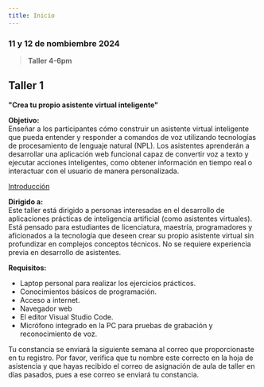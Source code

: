 ```yaml
---
title: Inicio
---
```


### 11 y 12 de nombiembre 2024

> **Taller 4-6pm**

## Taller 1
**"Crea tu propio asistente virtual inteligente"**

**Objetivo:**  
Enseñar a los participantes cómo construir un asistente virtual inteligente que pueda entender y responder a comandos de voz utilizando tecnologías de procesamiento de lenguaje natural (NPL). Los asistentes aprenderán a desarrollar una aplicación web funcional capaz de convertir voz a texto y ejecutar acciones inteligentes, como obtener información en tiempo real o interactuar con el usuario de manera personalizada.

[Introducción](/intro)

**Dirigido a:**  
Este taller está dirigido a personas interesadas en el desarrollo de aplicaciones prácticas de inteligencia artificial (como asistentes virtuales). Está pensado para estudiantes de licenciatura, maestría, programadores y aficionados a la tecnología que deseen crear su propio asistente virtual sin profundizar en complejos conceptos técnicos. No se requiere experiencia previa en desarrollo de asistentes.

**Requisitos:**  
- Laptop personal para realizar los ejercicios prácticos.
- Conocimientos básicos de programación.
- Acceso a internet.
- Navegador web
- El editor Visual Studio Code.
- Micrófono integrado en la PC para pruebas de grabación y reconocimiento de voz.

Tu constancia se enviará la siguiente semana al correo que proporcionaste en tu registro. Por favor, verifica que tu nombre este correcto en la hoja de asistencia y que hayas recibido el correo de asignación de aula de taller en días pasados, pues a ese correo se enviará tu constancia.


